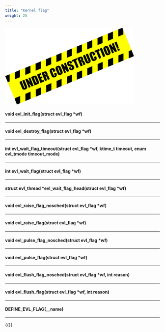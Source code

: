 ```yaml
---
title: "Kernel flag"
weight: 25
---
```


![Alt text](/images/wip.png "To be continued")

#### void evl_init_flag(struct evl_flag *wf)

---

#### void evl_destroy_flag(struct evl_flag *wf)

---

#### int evl_wait_flag_timeout(struct evl_flag *wf, ktime_t timeout, enum evl_tmode timeout_mode)

---

#### int evl_wait_flag(struct evl_flag *wf)

---

#### struct evl_thread *evl_wait_flag_head(struct evl_flag *wf)

---

#### void evl_raise_flag_nosched(struct evl_flag *wf)

---

#### void evl_raise_flag(struct evl_flag *wf)

---

#### void evl_pulse_flag_nosched(struct evl_flag *wf)

---

#### void evl_pulse_flag(struct evl_flag *wf)

---

#### void evl_flush_flag_nosched(struct evl_flag *wf, int reason)

---

#### void evl_flush_flag(struct evl_flag *wf, int reason)

---

#### DEFINE_EVL_FLAG(__name)

---

{{<lastmodified>}}
